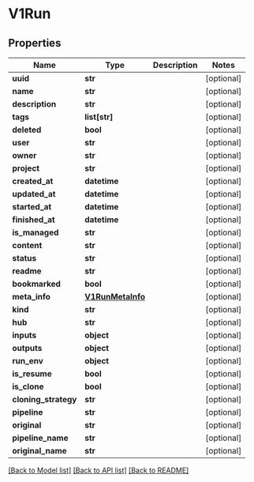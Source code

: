 # V1Run

## Properties
Name | Type | Description | Notes
------------ | ------------- | ------------- | -------------
**uuid** | **str** |  | [optional] 
**name** | **str** |  | [optional] 
**description** | **str** |  | [optional] 
**tags** | **list[str]** |  | [optional] 
**deleted** | **bool** |  | [optional] 
**user** | **str** |  | [optional] 
**owner** | **str** |  | [optional] 
**project** | **str** |  | [optional] 
**created_at** | **datetime** |  | [optional] 
**updated_at** | **datetime** |  | [optional] 
**started_at** | **datetime** |  | [optional] 
**finished_at** | **datetime** |  | [optional] 
**is_managed** | **str** |  | [optional] 
**content** | **str** |  | [optional] 
**status** | **str** |  | [optional] 
**readme** | **str** |  | [optional] 
**bookmarked** | **bool** |  | [optional] 
**meta_info** | [**V1RunMetaInfo**](V1RunMetaInfo.md) |  | [optional] 
**kind** | **str** |  | [optional] 
**hub** | **str** |  | [optional] 
**inputs** | **object** |  | [optional] 
**outputs** | **object** |  | [optional] 
**run_env** | **object** |  | [optional] 
**is_resume** | **bool** |  | [optional] 
**is_clone** | **bool** |  | [optional] 
**cloning_strategy** | **str** |  | [optional] 
**pipeline** | **str** |  | [optional] 
**original** | **str** |  | [optional] 
**pipeline_name** | **str** |  | [optional] 
**original_name** | **str** |  | [optional] 

[[Back to Model list]](../README.md#documentation-for-models) [[Back to API list]](../README.md#documentation-for-api-endpoints) [[Back to README]](../README.md)


